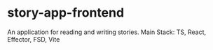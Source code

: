 # story-app-frontend
An application for reading and writing stories.
Main Stack: TS, React, Effector, FSD, Vite
